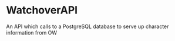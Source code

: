 # WatchoverAPI
An API which calls to a PostgreSQL database to serve up character information from OW
